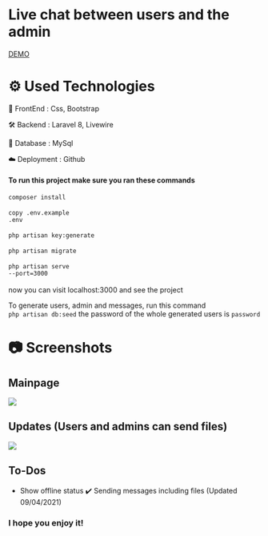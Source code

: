 # Live chat between users and the admin

[DEMO](https://www.youtube.com/watch?v=mitM_HCj-Sk)

# ⚙️ Used Technologies

💅 FrontEnd : Css, Bootstrap

🛠 Backend : Laravel 8, Livewire

💾 Database : MySql

☁️ Deployment : Github

#### To run this project make sure you ran these commands
<code>composer install</code><br><br>
<code>copy .env.example .env</code><br><br>
<code>php artisan key:generate</code><br><br>
<code>php artisan migrate</code><br><br>
<code>php artisan serve --port=3000</code><br><br>
now you can visit localhost:3000 and see the project

To generate users, admin and messages, run this command <br>
<code>php artisan db:seed</code>
the password of the whole generated users is <code>password</code>

# 📷 Screenshots
## Mainpage
<p>
    <img align="center" src="https://i.ibb.co/DMGF1gT/Unbenannt.png">    
</p>

## Updates (Users and admins can send files)
<p>
    <img align="center" src="https://i.ibb.co/Nt6fTT9/ff.png">
</p>

## To-Dos
+ Show offline status
✔️ Sending messages including files (Updated 09/04/2021)


### I hope you enjoy it!
